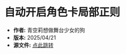 # 自动开启角色卡局部正则

- **作者:** 青空莉想做舞台少女的狗
- **版本:** 2025/04/21
- **源文件:** [点此跳转](https://gitgud.io/StageDog/tavern_resource/-/tree/main/src)
